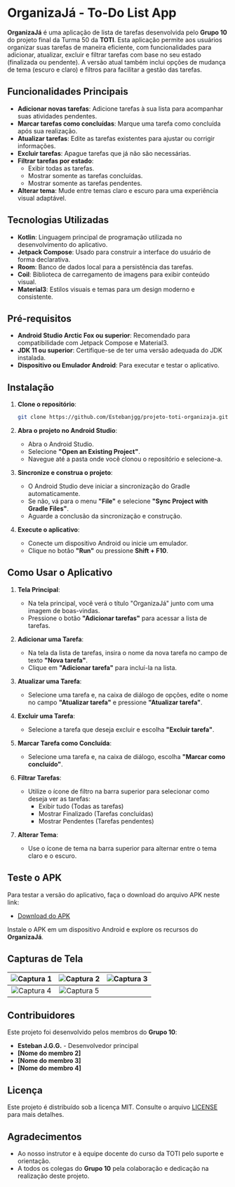 # OrganizaJá - To-Do List App

**OrganizaJá** é uma aplicação de lista de tarefas desenvolvida pelo **Grupo 10** do projeto final da Turma 50 da **TOTI**. Esta aplicação permite aos usuários organizar suas tarefas de maneira eficiente, com funcionalidades para adicionar, atualizar, excluir e filtrar tarefas com base no seu estado (finalizada ou pendente). A versão atual também inclui opções de mudança de tema (escuro e claro) e filtros para facilitar a gestão das tarefas.

## Funcionalidades Principais

- **Adicionar novas tarefas**: Adicione tarefas à sua lista para acompanhar suas atividades pendentes.
- **Marcar tarefas como concluídas**: Marque uma tarefa como concluída após sua realização.
- **Atualizar tarefas**: Edite as tarefas existentes para ajustar ou corrigir informações.
- **Excluir tarefas**: Apague tarefas que já não são necessárias.
- **Filtrar tarefas por estado**:
  - Exibir todas as tarefas.
  - Mostrar somente as tarefas concluídas.
  - Mostrar somente as tarefas pendentes.
- **Alterar tema**: Mude entre temas claro e escuro para uma experiência visual adaptável.

## Tecnologias Utilizadas

- **Kotlin**: Linguagem principal de programação utilizada no desenvolvimento do aplicativo.
- **Jetpack Compose**: Usado para construir a interface do usuário de forma declarativa.
- **Room**: Banco de dados local para a persistência das tarefas.
- **Coil**: Biblioteca de carregamento de imagens para exibir conteúdo visual.
- **Material3**: Estilos visuais e temas para um design moderno e consistente.

## Pré-requisitos

- **Android Studio Arctic Fox ou superior**: Recomendado para compatibilidade com Jetpack Compose e Material3.
- **JDK 11 ou superior**: Certifique-se de ter uma versão adequada do JDK instalada.
- **Dispositivo ou Emulador Android**: Para executar e testar o aplicativo.

## Instalação

1. **Clone o repositório**:

   ```bash
   git clone https://github.com/Estebanjgg/projeto-toti-organizaja.git
   ```

2. **Abra o projeto no Android Studio**:

   - Abra o Android Studio.
   - Selecione **"Open an Existing Project"**.
   - Navegue até a pasta onde você clonou o repositório e selecione-a.

3. **Sincronize e construa o projeto**:

   - O Android Studio deve iniciar a sincronização do Gradle automaticamente.
   - Se não, vá para o menu **"File"** e selecione **"Sync Project with Gradle Files"**.
   - Aguarde a conclusão da sincronização e construção.

4. **Execute o aplicativo**:

   - Conecte um dispositivo Android ou inicie um emulador.
   - Clique no botão **"Run"** ou pressione **Shift + F10**.

## Como Usar o Aplicativo

1. **Tela Principal**:

   - Na tela principal, você verá o título "OrganizaJá" junto com uma imagem de boas-vindas.
   - Pressione o botão **"Adicionar tarefas"** para acessar a lista de tarefas.

2. **Adicionar uma Tarefa**:

   - Na tela da lista de tarefas, insira o nome da nova tarefa no campo de texto **"Nova tarefa"**.
   - Clique em **"Adicionar tarefa"** para incluí-la na lista.

3. **Atualizar uma Tarefa**:

   - Selecione uma tarefa e, na caixa de diálogo de opções, edite o nome no campo **"Atualizar tarefa"** e pressione **"Atualizar tarefa"**.

4. **Excluir uma Tarefa**:

   - Selecione a tarefa que deseja excluir e escolha **"Excluir tarefa"**.

5. **Marcar Tarefa como Concluída**:

   - Selecione uma tarefa e, na caixa de diálogo, escolha **"Marcar como concluído"**.

6. **Filtrar Tarefas**:

   - Utilize o ícone de filtro na barra superior para selecionar como deseja ver as tarefas:
     - Exibir tudo (Todas as tarefas)
     - Mostrar Finalizado (Tarefas concluídas)
     - Mostrar Pendentes (Tarefas pendentes)

7. **Alterar Tema**:

   - Use o ícone de tema na barra superior para alternar entre o tema claro e o escuro.

## Teste o APK

Para testar a versão do aplicativo, faça o download do arquivo APK neste link:

- [Download do APK](https://drive.google.com/file/d/1XDX8YNp8eME9ku8-pZ5E2kXVvU0X4h6l/view?usp=sharing)

Instale o APK em um dispositivo Android e explore os recursos do **OrganizaJá**.

## Capturas de Tela

| ![Captura 1](https://github.com/user-attachments/assets/3d7b52f8-dc9b-4027-bb4e-7b513236c15f) | ![Captura 2](https://github.com/user-attachments/assets/e115573b-43c9-473a-ba4d-70e382be5a11) | ![Captura 3](https://github.com/user-attachments/assets/41fe9977-9d6a-4ca9-a6f4-e7636a02cc0e) |
|:---------------------------------------------------------------------------------------------:|:---------------------------------------------------------------------------------------------:|:---------------------------------------------------------------------------------------------:|
| ![Captura 4](https://github.com/user-attachments/assets/8086ffb5-3c7a-4dcd-b56b-b3a4f93ad9f1) | ![Captura 5](https://github.com/user-attachments/assets/eda86746-dee6-4e7c-8739-c3ff108a5ed2) |                                                                                               |

## Contribuidores

Este projeto foi desenvolvido pelos membros do **Grupo 10**:

- **Esteban J.G.G.** - Desenvolvedor principal
- **[Nome do membro 2]**
- **[Nome do membro 3]**
- **[Nome do membro 4]**

## Licença

Este projeto é distribuído sob a licença MIT. Consulte o arquivo [LICENSE](LICENSE) para mais detalhes.

## Agradecimentos

- Ao nosso instrutor e à equipe docente do curso da TOTI pelo suporte e orientação.
- A todos os colegas do **Grupo 10** pela colaboração e dedicação na realização deste projeto. 

